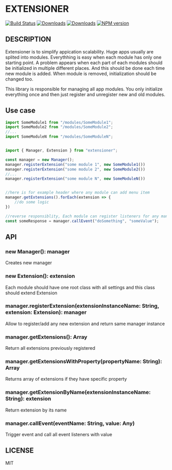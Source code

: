# EXTENSIONER
[![Build Status](https://travis-ci.org/uhlryk/extensioner.svg)](https://travis-ci.org/uhlryk/extensioner)
[![Downloads](https://img.shields.io/npm/dt/extensioner.svg)](https://www.npmjs.com/package/extensioner)
[![Downloads](https://img.shields.io/npm/dm/extensioner.svg)](https://www.npmjs.com/package/extensioner)
[![NPM version](https://img.shields.io/npm/v/extensioner.svg)](https://www.npmjs.com/package/extensioner)

## DESCRIPTION

Extensioner is to simplify appication scalability. Huge apps usually are splited into modules. Everythhing is easy when each module has only one starting point.
A problem appears when each part of each modules should be initialized in multiple different places. And this should be done each time new module is added. When module is removed, initialization should be changed too.

This library is responsible for managing all app modules. You only initialize everything once and then just register and unregister new and old modules.

## Use case

```javascript
import SomeModule1 from "/modules/SomeModule1";
import SomeModule2 from "/modules/SomeModule2";
//...
import SomeModuleN from "/modules/SomeModuleN";


import { Manager, Extension } from "extensioner";

const manager = new Manager();
manager.registerExtension("some module 1", new SomeModule1())
manager.registerExtension("some module 2", new SomeModule2())
//...
manager.registerExtension("some module N", new SomeModuleN())


//here is for example header where any module can add menu item
manager.getExtensions().forEach(extension => {
    //do some logic
})

//reverse responsiblity, Each module can register listeners for any manager event and prepare response
const someResponse = manager.callEvent("doSomething", "someValue");


```
## API

### new Manager(): manager
Creates new manager

### new Extension(): extension
Each module should have one root class with all settings and this class should extend Extension

### manager.registerExtension(extensionInstanceName: String, extension: Extension): manager
Allow to register/add any new extension and return same manager instance

### manager.getExtensions(): Array<extension>
Return all extensions previously registered

### manager.getExtensionsWithProperty(propertyName: String): Array<extensions>
Returns array of extensions if they have specific property

### manager.getExtensionByName(extensionInstanceName: String): extension
Return extension by its name

### manager.callEvent(eventName: String, value: Any)
Trigger event and call all event listeners with value


## LICENSE

MIT




